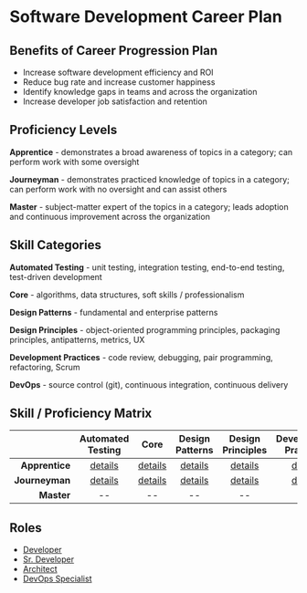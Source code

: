 # Software Development Career Plan


## Benefits of Career Progression Plan

* Increase software development efficiency and ROI
* Reduce bug rate and increase customer happiness
* Identify knowledge gaps in teams and across the organization
* Increase developer job satisfaction and retention

## Proficiency Levels

**Apprentice** - demonstrates a broad awareness of topics in a category; can perform work with some oversight

**Journeyman** - demonstrates practiced knowledge of topics in a category; can perform work with no oversight and can assist others

**Master** - subject-matter expert of the topics in a category; leads adoption and continuous improvement across the organization

## Skill Categories

**Automated Testing** - unit testing, integration testing, end-to-end testing, test-driven development

**Core** - algorithms, data structures, soft skills / professionalism

**Design Patterns** - fundamental and enterprise patterns

**Design Principles** - object-oriented programming principles, packaging principles, antipatterns, metrics, UX

**Development Practices** - code review, debugging, pair programming, refactoring, Scrum

**DevOps** - source control (git), continuous integration, continuous delivery


## Skill / Proficiency Matrix

|                | **Automated<br>Testing** | **Core** | **Design<br>Patterns** | **Design<br>Principles** | **Development<br>Practices** | **DevOps** |
| -------------: | :----------------------: | :------: | :--------------------: | :----------------------: | :--------------------------: | :--------: |
| **Apprentice** | [details](./apprentice/automated_testing.md) | [details](./apprentice/core.md) | [details](./apprentice/design_patterns.md) | [details](./apprentice/design_principles.md) | [details](./apprentice/development_practices.md) | [details](./apprentice/devops.md) |
| **Journeyman** | [details](./journeyman/automated_testing.md) | [details](./journeyman/core.md) | [details](./journeyman/design_patterns.md) | [details](./journeyman/design_principles.md) | [details](./journeyman/development_practices.md) | [details](./journeyman/devops.md) |
| **Master**     | -- | -- | -- | -- | -- | -- |


## Roles

* [Developer](./roles/developer.md)
* [Sr. Developer](./roles/senior_developer.md)
* [Architect](./roles/architect.md)
* [DevOps Specialist](./roles/devops_specialiest.md)
